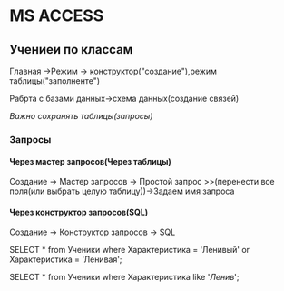 # MS ACCESS
## Учениеи по классам


Главная               ->Режим        -> конструктор("создание"),режим таблицы("заполненте")

Рабрта с базами данных->cхема данных(создание связей)

*Важно сохранять таблицы(запросы)*
### Запросы
#### Через мастер запросов(Через таблицы)
Создание -> Мастер запросов -> Простой запрос >>(перенести все поля(или выбрать целую таблицу))->Задаем имя запроса

#### Через конструктор запросов(SQL)
Создание -> Конструктор запросов -> SQL

SELECT * from Ученики where Характеристика = 'Ленивый' or Характеристика = 'Ленивая';

SELECT * from Ученики where Характеристика like '*Ленив*';

